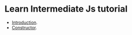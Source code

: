 # Learn Intermediate Js tutorial #

- [Introduction](https://github.com/Andy-Donegan/CodeCademy/tree/main/Js/Learn%20Intermediate%20Js/Classes/Introduction).
- [Constructor](https://github.com/Andy-Donegan/CodeCademy/tree/main/Js/Learn%20Intermediate%20Js/Classes/Constructor).